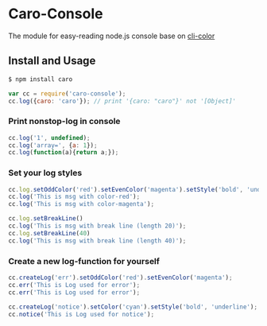 # Caro-Console

The module for easy-reading node.js console base on [cli-color](https://www.npmjs.com/package/cli-color)

## Install and Usage

```bash
$ npm install caro
```

```javascript
var cc = require('caro-console');
cc.log({caro: 'caro'}); // print '{caro: "caro"}' not '[Object]' 
```

### Print nonstop-log in console
```javascript
cc.log('1', undefined);
cc.log('array=', {a: 1});
cc.log(function(a){return a;});
```

### Set your log styles
```javascript
cc.log.setOddColor('red').setEvenColor('magenta').setStyle('bold', 'underline')
cc.log('This is msg with color-red');
cc.log('This is msg with color-magenta');

cc.log.setBreakLine()
cc.log('This is msg with break line (length 20)');
cc.log.setBreakLine(40)
cc.log('This is msg with break line (length 40)');
```

### Create a new log-function for yourself
```javascript
cc.createLog('err').setOddColor('red').setEvenColor('magenta');
cc.err('This is Log used for error');
cc.err('This is Log used for error');

cc.createLog('notice').setColor('cyan').setStyle('bold', 'underline');
cc.notice('This is Log used for notice');
```